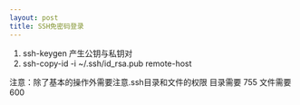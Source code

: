 ```yaml
---
layout: post
title: SSH免密码登录
---
```

1. ssh-keygen  产生公钥与私钥对
2. ssh-copy-id -i ~/.ssh/id_rsa.pub remote-host

注意：除了基本的操作外需要注意.ssh目录和文件的权限
	 目录需要 755 文件需要600